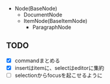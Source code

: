 
- Node(BaseNode)
  - DocumentNode
  - ItemNode(BaseItemNode)
    - ParagraphNode

## TODO

- [x] commandまとめる
- [x] insertはitemに、selectはeditorに集約
- [ ] selectionからfocusを起こせるように

